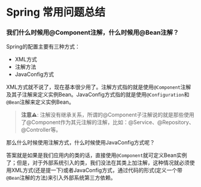 # Spring 常用问题总结

### 我们什么时候用@Component注解，什么时候用@Bean注解？

Spring的配置主要有三种方式：

- XML方式
- 注解方法
- JavaConfig方式

XML方式就不说了，现在基本很少用了。注解方式指的就是使用`@Component`注解及其子注解来定义实例Bean。JavaConfig方式指的就是使用`@Configuration`和`@Bean`注解来定义实例Bean。

> **注意⚠️**: 注解没有继承关系，所谓的@Component子注解说的就是那些使用了@Component作为其元注解的注解，比如：@Service、@Repository、@Controller等。

那么什么时候使用注解方式，什么时候使用JavaConfig方式呢？

答案就是如果是我们应用内的类的话，直接使用`@Component`就可定义Bean实例了；但是，对于外部系统引入的类，我们没法在其类上加注解，这种情况就必须使用XML方式(还是提一下)或者JavaConfig方式，通过代码的形式(定义一个带`@Bean`注解的方法)来引入外部系统第三方依赖。